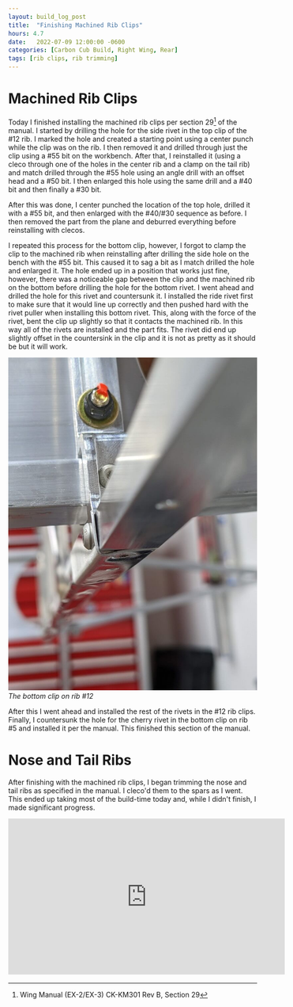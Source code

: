 ```yaml
---
layout: build_log_post
title:  "Finishing Machined Rib Clips"
hours: 4.7
date:   2022-07-09 12:00:00 -0600
categories: [Carbon Cub Build, Right Wing, Rear]
tags: [rib clips, rib trimming]
---
```


# Machined Rib Clips

Today I finished installing the machined rib clips per section 29[^section-29-ref] of the manual. I started by drilling the hole for the side rivet in the top clip of the #12 rib. I marked the hole and created a starting point using a center punch while the clip was on the rib. I then removed it and drilled through just the clip using a #55 bit on the workbench. After that, I reinstalled it (using a cleco through one of the holes in the center rib and a clamp on the tail rib) and match drilled through the #55 hole using an angle drill with an offset head and a #50 bit. I then enlarged this hole using the same drill and a #40 bit and then finally a #30 bit.

After this was done, I center punched the location of the top hole, drilled it with a #55 bit, and then enlarged with the #40/#30 sequence as before. I then removed the part from the plane and deburred everything before reinstalling with clecos.

I repeated this process for the bottom clip, however, I forgot to clamp the clip to the machined rib when reinstalling after drilling the side hole on the bench with the #55 bit. This caused it to sag a bit as I match drilled the hole and enlarged it. The hole ended up in a position that works just fine, however, there was a noticeable gap between the clip and the machined rib on the bottom before drilling the hole for the bottom rivet. I went ahead and drilled the hole for this rivet and countersunk it. I installed the ride rivet first to make sure that it would line up correctly and then pushed hard with the rivet puller when installing this bottom rivet. This, along with the force of the rivet, bent the clip up slightly so that it contacts the machined rib. In this way all of the rivets are installed and the part fits. The rivet did end up slightly offset in the countersink in the clip and it is not as pretty as it should be but it will work.

![Desktop View](/assets/img/posts/2022/2022-07-09-finishing-rib-clips/bottom_clip.jpg)
_The bottom clip on rib #12_

After this I went ahead and installed the rest of the rivets in the #12 rib clips. Finally, I countersunk the hole for the cherry rivet in the bottom clip on rib #5 and installed it per the manual. This finished this section of the manual.

# Nose and Tail Ribs

After finishing with the machined rib clips, I began trimming the nose and tail ribs as specified in the manual. I cleco'd them to the spars as I went. This ended up taking most of the build-time today and, while I didn't finish, I made significant progress.

<iframe width="560" height="315" src="https://www.youtube.com/embed/u2aVVAdpqJI" title="YouTube video player" frameborder="0" allow="accelerometer; autoplay; clipboard-write; encrypted-media; gyroscope; picture-in-picture" allowfullscreen></iframe>

[^section-27-ref]: Wing Manual (EX-2/EX-3) CK-KM301 Rev B, Section 27
[^section-29-ref]: Wing Manual (EX-2/EX-3) CK-KM301 Rev B, Section 29
[^section-30-ref]: Wing Manual (EX-2/EX-3) CK-KM301 Rev B, Section 30